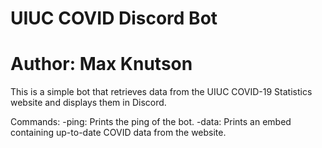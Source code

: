 # UIUC COVID Discord Bot
# Author: Max Knutson

This is a simple bot that retrieves data from the UIUC COVID-19 Statistics website and displays them in Discord.

Commands:
-ping: Prints the ping of the bot.
-data: Prints an embed containing up-to-date COVID data from the website.
